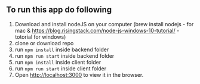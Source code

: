 
## To run this app do following 

1. Download and install nodeJS on your computer 
(brew install nodejs - for mac 
& https://blog.risingstack.com/node-js-windows-10-tutorial/ - totorial for windows)
2. clone or download repo
3. run `npm install` inside backend folder
4. run `npm run start` inside backend folder
5. run `npm install` inside client folder
6. run `npm run start` inside client folder
7. Open [http://localhost:3000](http://localhost:3000) to view it in the browser.

